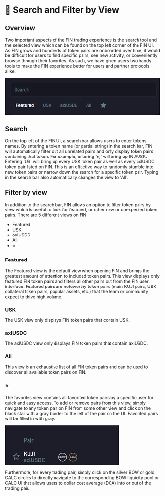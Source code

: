 # 🔭 Search and Filter by View

## Overview

Two important aspects of the FIN trading experience is the search tool and the selected view which can be found on the top left corner of the FIN UI. As FIN grows and hundreds of token pairs are onboarded over time, it would be difficult for users to find specific pairs, see new activity, or conveniently browse through their favorites. As such, we have given users two handy tools to make the FIN experience better for users and partner protocols alike.

&#x20;                                               ![](<../../../.gitbook/assets/image (3).png>)

## Search

On the top left of the FIN UI, a search bar allows users to enter tokens names. By entering a token name (or partial string) in the search bar, FIN will automatically filter out all unrelated pairs and only display token pairs containing that token. For example, entering 'nj' will bring up INJ/USK. Entering 'US' will bring up every USK token pair as well as every axlUSDC token pair listed on FIN. This is an effective way to randomly stumble into new token pairs or narrow down the search for a specific token pair. Typing in the search bar also automatically changes the view to 'All'.

## Filter by view&#x20;

In addition to the search bar, FIN allows an option to filter token pairs by view which is useful to look for featured, or other new or unexpected token pairs. There are 5 different views on FIN:

* Featured
* USK
* axlUSDC
* All
* :star:

### Featured

The Featured view is the default view when opening FIN and brings the greatest amount of attention to included token pairs. This view displays only featured FIN token pairs and filters all other pairs out from the FIN user interface. Featured pairs are noteworthy token pairs (main KUJI pairs, USK collateral token pairs, popular assets, etc.) that the team or community expect to drive high volume.

### USK

The USK view only displays FIN token pairs that contain USK.

### axlUSDC

The axlUSDC view only displays FIN token pairs that contain axlUSDC.

### All

This view is an exhaustive list of all FIN token pairs and can be used to discover all available token pairs on FIN.&#x20;

### :star:

The favorites view contains all favorited token pairs by a specific user for quick and easy access. To add or remove pairs from this view, simply navigate to any token pair on FIN from some other view and click on the black star with a gray border to the left of the pair on the UI. Favorited pairs will be filled in with gray. &#x20;

&#x20;                                               ![](<../../../.gitbook/assets/image (31).png>)

Furthermore, for every trading pair, simply click on the silver BOW or gold CALC circles to directly navigate to the corresponding BOW liquidity pool or CALC UI that allows users to dollar cost average (DCA) into or out of the trading pair. &#x20;
